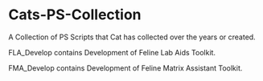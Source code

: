 # Cats-PS-Collection
A Collection of PS Scripts that Cat has collected over the years or created. 

FLA_Develop contains Development of Feline Lab Aids Toolkit. 

FMA_Develop contains Development of Feline Matrix Assistant Toolkit.

